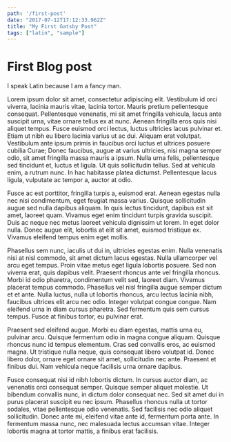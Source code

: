 ```yaml
---
path: '/first-post'
date: "2017-07-12T17:12:33.962Z"
title: "My First Gatsby Post"
tags: ["latin", "sample"]
---
```


# First Blog post

I speak Latin because I am a fancy man.

Lorem ipsum dolor sit amet, consectetur adipiscing elit. Vestibulum id orci viverra, lacinia mauris vitae, lacinia tortor. Mauris pretium pellentesque consequat. Pellentesque venenatis, mi sit amet fringilla vehicula, lacus ante suscipit urna, vitae ornare tellus ex at nunc. Aenean fringilla eros quis nisi aliquet tempus. Fusce euismod orci lectus, luctus ultricies lacus pulvinar et. Etiam ut nibh eu libero lacinia varius ut ac dui. Aliquam erat volutpat. Vestibulum ante ipsum primis in faucibus orci luctus et ultrices posuere cubilia Curae; Donec faucibus, augue at varius ultricies, nisi magna semper odio, sit amet fringilla massa mauris a ipsum. Nulla urna felis, pellentesque sed tincidunt et, luctus et ligula. Ut quis sollicitudin tellus. Sed at vehicula enim, a rutrum nunc. In hac habitasse platea dictumst. Pellentesque lacus ligula, vulputate ac tempor a, auctor at odio.

Fusce ac est porttitor, fringilla turpis a, euismod erat. Aenean egestas nulla nec nisi condimentum, eget feugiat massa varius. Quisque sollicitudin augue sed nulla dapibus aliquam. In quis lectus tincidunt, dapibus est sit amet, laoreet quam. Vivamus eget enim tincidunt turpis gravida suscipit. Duis ac neque nec metus laoreet vehicula dignissim ut lorem. In eget dolor nulla. Donec augue elit, lobortis at elit sit amet, euismod tristique ex. Vivamus eleifend tempus enim eget mollis.

Phasellus sem nunc, iaculis ut dui in, ultricies egestas enim. Nulla venenatis nisi at nisl commodo, sit amet dictum lacus egestas. Nulla ullamcorper vel arcu eget tempus. Proin vitae metus eget ligula lobortis posuere. Sed non viverra erat, quis dapibus velit. Praesent rhoncus ante vel fringilla rhoncus. Morbi id odio pharetra, condimentum velit sed, laoreet diam. Vivamus placerat tempus commodo. Phasellus vel nisl fringilla augue semper dictum et et ante. Nulla luctus, nulla ut lobortis rhoncus, arcu lectus lacinia nibh, faucibus ultrices elit arcu nec odio. Integer volutpat congue congue. Nam eleifend urna in diam cursus pharetra. Sed fermentum quis sem cursus tempus. Fusce at finibus tortor, eu pulvinar erat.

Praesent sed eleifend augue. Morbi eu diam egestas, mattis urna eu, pulvinar arcu. Quisque fermentum odio in magna congue aliquam. Quisque rhoncus nunc id tempus elementum. Cras sed convallis eros, ac euismod magna. Ut tristique nulla neque, quis consequat libero volutpat id. Donec libero dolor, ornare eget ornare sit amet, sollicitudin nec ante. Praesent et finibus dui. Nam vehicula neque facilisis urna ornare dapibus.

Fusce consequat nisi id nibh lobortis dictum. In cursus auctor diam, ac venenatis orci consequat semper. Quisque semper aliquet molestie. Ut bibendum convallis nunc, in dictum dolor consequat nec. Sed sit amet dui in purus placerat suscipit eu nec ipsum. Phasellus rhoncus nulla ut tortor sodales, vitae pellentesque odio venenatis. Sed facilisis nec odio aliquet sollicitudin. Donec ante mi, eleifend vitae ante id, fermentum porta ante. In fermentum massa nunc, nec malesuada lectus accumsan vitae. Integer lobortis magna at tortor mattis, a finibus erat facilisis.